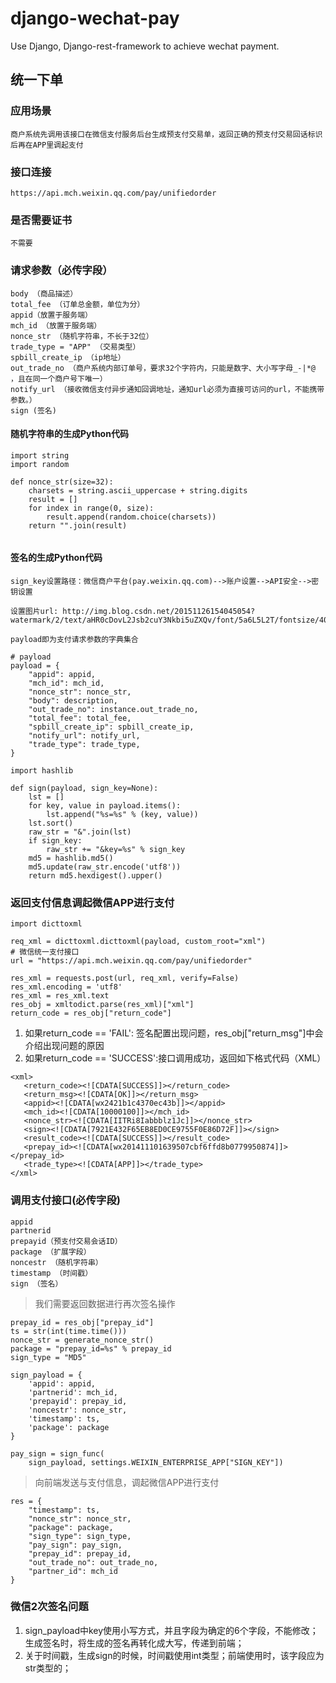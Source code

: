 # django-wechat-pay
Use Django, Django-rest-framework to achieve wechat payment.

## 统一下单

### 应用场景

    商户系统先调用该接口在微信支付服务后台生成预支付交易单，返回正确的预支付交易回话标识后再在APP里调起支付

### 接口连接
    
    https://api.mch.weixin.qq.com/pay/unifiedorder

### 是否需要证书
    
    不需要

### 请求参数（必传字段）
    
    body （商品描述）
    total_fee （订单总金额，单位为分）
    appid（放置于服务端）
    mch_id （放置于服务端）
    nonce_str （随机字符串，不长于32位）
    trade_type = "APP" （交易类型）
    spbill_create_ip （ip地址）
    out_trade_no （商户系统内部订单号，要求32个字符内，只能是数字、大小写字母_-|*@ ，且在同一个商户号下唯一）
    notify_url （接收微信支付异步通知回调地址，通知url必须为直接可访问的url，不能携带参数。）
    sign (签名)
    

#### 随机字符串的生成Python代码

```
import string
import random

def nonce_str(size=32):
    charsets = string.ascii_uppercase + string.digits
    result = []
    for index in range(0, size):
        result.append(random.choice(charsets))
    return "".join(result)
    
```

#### 签名的生成Python代码
    sign_key设置路径：微信商户平台(pay.weixin.qq.com)-->账户设置-->API安全-->密钥设置
    
    设置图片url: http://img.blog.csdn.net/20151126154045054?watermark/2/text/aHR0cDovL2Jsb2cuY3Nkbi5uZXQv/font/5a6L5L2T/fontsize/400/fill/I0JBQkFCMA==/dissolve/70/gravity/Center

    payload即为支付请求参数的字典集合

```
# payload
payload = {
    "appid": appid,
    "mch_id": mch_id,
    "nonce_str": nonce_str,
    "body": description,
    "out_trade_no": instance.out_trade_no,
    "total_fee": total_fee,
    "spbill_create_ip": spbill_create_ip,
    "notify_url": notify_url,
    "trade_type": trade_type,
}
```

```
import hashlib

def sign(payload, sign_key=None):
    lst = []
    for key, value in payload.items():
        lst.append("%s=%s" % (key, value))
    lst.sort()
    raw_str = "&".join(lst)
    if sign_key:
        raw_str += "&key=%s" % sign_key
    md5 = hashlib.md5()
    md5.update(raw_str.encode('utf8'))
    return md5.hexdigest().upper()
```

### 返回支付信息调起微信APP进行支付
```
import dicttoxml

req_xml = dicttoxml.dicttoxml(payload, custom_root="xml")
# 微信统一支付接口
url = "https://api.mch.weixin.qq.com/pay/unifiedorder"

res_xml = requests.post(url, req_xml, verify=False)
res_xml.encoding = 'utf8'
res_xml = res_xml.text
res_obj = xmltodict.parse(res_xml)["xml"]
return_code = res_obj["return_code"]
```
1. 如果return_code == 'FAIL': 签名配置出现问题，res_obj["return_msg"]中会介绍出现问题的原因
2. 如果return_code == 'SUCCESS':接口调用成功，返回如下格式代码（XML）
```
<xml>
   <return_code><![CDATA[SUCCESS]]></return_code>
   <return_msg><![CDATA[OK]]></return_msg>
   <appid><![CDATA[wx2421b1c4370ec43b]]></appid>
   <mch_id><![CDATA[10000100]]></mch_id>
   <nonce_str><![CDATA[IITRi8Iabbblz1Jc]]></nonce_str>
   <sign><![CDATA[7921E432F65EB8ED0CE9755F0E86D72F]]></sign>
   <result_code><![CDATA[SUCCESS]]></result_code>
   <prepay_id><![CDATA[wx201411101639507cbf6ffd8b0779950874]]></prepay_id>
   <trade_type><![CDATA[APP]]></trade_type>
</xml>
```
### 调用支付接口(必传字段)
    appid
    partnerid
    prepayid（预支付交易会话ID）
    package （扩展字段）
    noncestr （随机字符串）
    timestamp （时间戳）
    sign （签名）

> 我们需要返回数据进行再次签名操作

```
prepay_id = res_obj["prepay_id"]
ts = str(int(time.time()))
nonce_str = generate_nonce_str()
package = "prepay_id=%s" % prepay_id
sign_type = "MD5"

sign_payload = {
    'appid': appid,
    'partnerid': mch_id,
    'prepayid': prepay_id,
    'noncestr': nonce_str,
    'timestamp': ts,
    'package': package
}

pay_sign = sign_func(
    sign_payload, settings.WEIXIN_ENTERPRISE_APP["SIGN_KEY"])

```
> 向前端发送与支付信息，调起微信APP进行支付

```
res = {
    "timestamp": ts,
    "nonce_str": nonce_str,
    "package": package,
    "sign_type": sign_type,
    "pay_sign": pay_sign,
    "prepay_id": prepay_id,
    "out_trade_no": out_trade_no,
    "partner_id": mch_id
}
```

### 微信2次签名问题

1. sign_payload中key使用小写方式，并且字段为确定的6个字段，不能修改；生成签名时，将生成的签名再转化成大写，传递到前端；
2. 关于时间戳，生成sign的时候，时间戳使用int类型；前端使用时，该字段应为str类型的；


